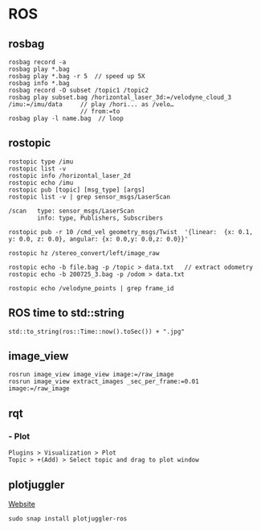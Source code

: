 # ROS

## rosbag
```
rosbag record -a
rosbag play *.bag
rosbag play *.bag -r 5  // speed up 5X
rosbag info *.bag
rosbag record -O subset /topic1 /topic2
rosbag play subset.bag /horizontal_laser_3d:=/velodyne_cloud_3 /imu:=/imu/data     // play /hori... as /velo…
                    // from:=to
rosbag play -l name.bag  // loop
```

## rostopic
```
rostopic type /imu
rostopic list -v
rostopic info /horizontal_laser_2d 
rostopic echo /imu
rostopic pub [topic] [msg_type] [args]
rostopic list -v | grep sensor_msgs/LaserScan

/scan   type: sensor_msgs/LaserScan
        info: type, Publishers, Subscribers

rostopic pub -r 10 /cmd_vel geometry_msgs/Twist  '{linear:  {x: 0.1, y: 0.0, z: 0.0}, angular: {x: 0.0,y: 0.0,z: 0.0}}'

rostopic hz /stereo_convert/left/image_raw

rostopic echo -b file.bag -p /topic > data.txt   // extract odometry
rostopic echo -b 200725_3.bag -p /odom > data.txt

rostopic echo /velodyne_points | grep frame_id
```

## ROS time to std::string
```
std::to_string(ros::Time::now().toSec()) + ".jpg"
```

## image_view
```
rosrun image_view image_view image:=/raw_image 
rosrun image_view extract_images _sec_per_frame:=0.01 image:=/raw_image 
```

## rqt
### - Plot
```
Plugins > Visualization > Plot
Topic > +(Add) > Select topic and drag to plot window
```

## 	plotjuggler
[Website](https://index.ros.org/p/plotjuggler/)  
```
sudo snap install plotjuggler-ros
```

##
